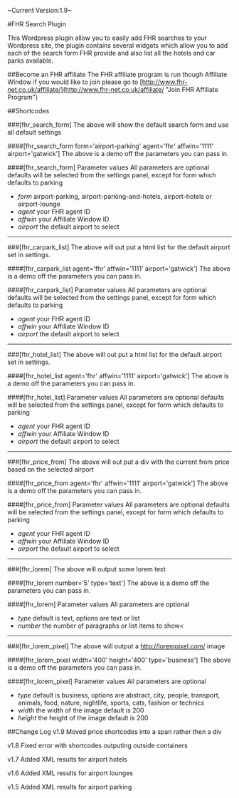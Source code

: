 ~Current Version:1.9~

#FHR Search Plugin

This Wordpress plugin allow you to easily add FHR searches to your Wordpress site, the plugin contains
several widgets which allow you to add each of the search form FHR provide and also list all the hotels and car parks available. 


##Become an FHR affiliate
The FHR affiliate program is run though Affiliate Window if you would like to join please go to  [http://www.fhr-net.co.uk/affiliate/](http://www.fhr-net.co.uk/affiliate/ "Join FHR Affiliate Program")

##Shortcodes

###[fhr_search_form]
The above will show the default search form and use all default settings

####[fhr_search_form form=\'airport-parking\' agent=\'fhr\' affwin=\'1111\' airport=\'gatwick\']
The above is a demo off the parameters you can pass in.

####[fhr_search_form] Parameter values
All parameters are optional defaults will be selected from the settings panel, except for form which defaults to parking

+ *form* airport-parking, airport-parking-and-hotels, airport-hotels or airport-lounge
+ *agent* your FHR agent ID
+ *affwin* your Affiliate Window ID<br />
+ *airport* the default airport to select

***

###[fhr_carpark_list]
The above will out put a html list for the default airport set in settings.

####[fhr_carpark_list agent=\'fhr\' affwin=\'1111\' airport=\'gatwick\']
The above is a demo off the parameters you can pass in.

####[fhr_carpark_list] Parameter values
All parameters are optional defaults will be selected from the settings panel, except for form which defaults to parking

+ *agent* your FHR agent ID
+ *affwin* your Affiliate Window ID
+ *airport* the default airport to select

***

###[fhr_hotel_list]
The above will out put a html list for the default airport set in settings.

####[fhr_hotel_list agent=\'fhr\' affwin=\'1111\' airport=\'gatwick\']
The above is a demo off the parameters you can pass in.

####[fhr_hotel_list] Parameter values
All parameters are optional defaults will be selected from the settings panel, except for form which defaults to parking

+ *agent* your FHR agent ID
+ *affwin* your Affiliate Window ID
+ *airport* the default airport to select

***
###[fhr_price_from]
The above will out put a div with the current from price based on the selected airport

####[fhr_price_from agent=\'fhr\' affwin=\'1111\' airport=\'gatwick\']
The above is a demo off the parameters you can pass in.

####[fhr_price_from] Parameter values
All parameters are optional defaults will be selected from the settings panel, except for form which defaults to parking

+ *agent* your FHR agent ID
+ *affwin* your Affiliate Window ID
+ *airport* the default airport to select

***

###[fhr_lorem]
The above will output some lorem text

####[fhr_lorem number=\'5\' type=\'text\']
The above is a demo off the parameters you can pass in.

####[fhr_lorem] Parameter values
All parameters are optional

+ *type* default is text, options are text or list
+ *number* the number of paragraphs or list items to show<

***

###[fhr_lorem_pixel]
The above will output a http://lorempixel.com/ image

####[fhr_lorem_pixel width=\'400\' height=\'400\' type=\'business\']
The above is a demo off the parameters you can pass in.

####[fhr_lorem_pixel] Parameter values
All parameters are optional

+ *type* default is business, options are abstract, city, people, transport, animals, food, nature, nightlife, sports, cats, fashion or technics
+ *width* the width of the image default is 200
+ *height* the height of the image default is 200


##Change Log
v1.9 Moved price shortcodes into a span rather then a div

v1.8 Fixed error with shortcodes outputing outside containers

v1.7 Added XML results for airport hotels

v1.6 Added XML results for airport lounges

v1.5 Added XML results for airport parking